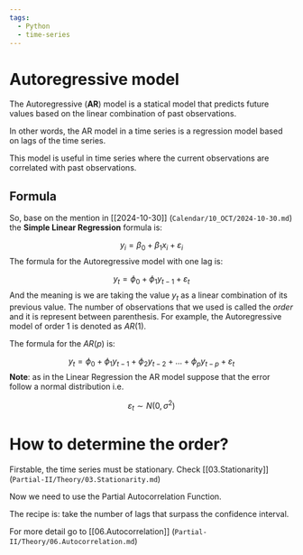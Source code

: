 ```yaml
---
tags:
  - Python
  - time-series
---
```

# Autoregressive model
The Autoregressive (**AR**) model is a statical model that predicts future values based on the linear combination of past observations. 

In other words, the AR model in a time series is a regression model based on lags of the time series. 

This model is useful in time series where the current observations are correlated with past observations.
## Formula
So, base on the mention in [[2024-10-30]] (`Calendar/10_OCT/2024-10-30.md`) the **Simple Linear Regression** formula is:

$$y_i = \beta_0 + \beta_1x_i+\varepsilon_i$$
The formula for the Autoregressive model with one lag is:

$$y_t = \phi_0 + \phi_1y_{t-1} + \varepsilon_t$$
And the meaning is we are taking the value $y_t$ as a linear combination of its previous value. The number of observations that we used is called the *order* and it is represent between parenthesis. For example, the Autoregressive model of order 1 is denoted as $AR(1)$.

The formula for the $AR(p)$ is:

$$y_t = \phi_0 + \phi_1y_{t-1} + \phi_2y_{t-2} + \ldots + \phi_py_{t-p} + \varepsilon_t$$
**Note**: as in the Linear Regression the AR model suppose that the error follow a normal distribution i.e.

$$\varepsilon_t \sim N(0,\sigma^2)$$

# How to determine the order?
Firstable, the time series must be stationary. Check [[03.Stationarity]] (`Partial-II/Theory/03.Stationarity.md`)

Now we need to use the Partial Autocorrelation Function.

The recipe is: take the number of lags that surpass the confidence interval.

For more detail go to [[06.Autocorrelation]] (`Partial-II/Theory/06.Autocorrelation.md`)
